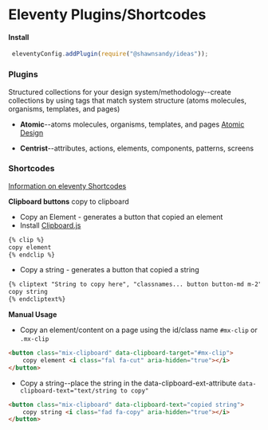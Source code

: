 # Eleventy Plugins/Shortcodes

#### Install

``` js
 eleventyConfig.addPlugin(require("@shawnsandy/ideas"));
```

### Plugins

Structured collections for your design system/methodology--create collections by using tags that match system structure (atoms molecules, organisms, templates, and pages)

* **Atomic**--atoms molecules, organisms, templates, and pages [Atomic Design](http://atomicdesign.bradfrost.com/chapter-2/)

* **Centrist**--attributes, actions, elements, components, patterns, screens

### Shortcodes

[Information on eleventy Shortcodes](https://www.11ty.io/docs/shortcodes/)

**Clipboard buttons** copy to clipboard

* Copy an Element - generates a button that copied an element
* Install [Clipboard.js](https://clipboardjs.com)

``` html
{% clip %}
copy element
{% endclip %}
```

* Copy a string  - generates a button that copied a string

``` html
{% cliptext "String to copy here", "classnames... button button-md m-2" %}
copy string
{% endcliptext%}
```

**Manual Usage**

* Copy an element/content on a page using the id/class name `#mx-clip` or `.mx-clip`

``` html
<button class="mix-clipboard" data-clipboard-target="#mx-clip">
    copy element <i class="fal fa-cut" aria-hidden="true"></i>
</button>
```

* Copy a string--place the string in the data-clipboard-ext-attribute `data-clipboard-text="text/string to copy"`

``` html
<button class="mix-clipboard" data-clipboard-text="copied string">
    copy string <i class="fad fa-copy" aria-hidden="true"></i>
</button>
```
